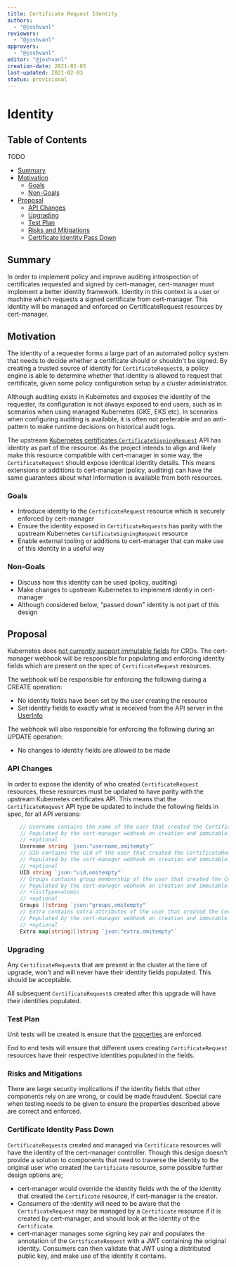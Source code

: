 ```yaml
---
title: Certificate Request Identity
authors:
  - "@joshvanl"
reviewers:
  - "@joshvanl"
approvers:
  - "@joshvanl"
editor: "@joshvanl"
creation-date: 2021-02-03
last-updated: 2021-02-03
status: provisional
---
```


# Identity

## Table of Contents

TODO
<!-- toc -->
- [Summary](#summary)
- [Motivation](#motivation)
  - [Goals](#goals)
  - [Non-Goals](#non-goals)
- [Proposal](#proposal)
  - [API Changes](#api-changes)
  - [Upgrading](#upgrading)
  - [Test Plan](#test-plan)
  - [Risks and Mitigations](#risks-and-mitigations)
  - [Certificate Identity Pass Down](#certificate-identity-pass-down)
<!-- /toc -->

## Summary

In order to implement policy and improve auditing introspection of certificates
requested and signed by cert-manager, cert-manager must implement a better
identity framework. Identity in this context is a user or machine which requests
a signed certificate from cert-manager. This identity will be managed and
enforced on CertificateRequest resources by cert-manager.


## Motivation

The identity of a requester forms a large part of an automated policy system
that needs to decide whether a certificate should or shouldn't be signed. By
creating a trusted source of identity for `CertificateRequest`s, a policy engine
is able to determine whether that identity is allowed to request that
certificate, given some policy configuration setup by a cluster administrator.

Although auditing exists in Kubernetes and exposes the identity of the
requester, its configuration is not always exposed to end users, such as in
scenarios when using managed Kubernetes (GKE, EKS etc). In scenarios when
configuring auditing is available, it is often not preferable and an
anti-pattern to make runtime decisions on historical audit logs.

The upstream [Kubernetes certificates
`CertificateSigningRequest`](https://github.com/kubernetes/api/blob/master/certificates/v1/types.go#L41)
API has identity as part of the resource. As the project intends to align and
likely make this resource compatible with cert-manager in some way, the
`CertificateRequest` should expose identical identity details. This means
extensions or additions to cert-manager (policy, auditing) can have the same
guarantees about what information is available from both resources.


### Goals

- Introduce identity to the `CertificateRequest` resource which is securely
    enforced by cert-manager
- Ensure the identity exposed in `CertificateRequest`s has parity with the
    upstream Kubernetes `CertificateSigningRequest` resource
- Enable external tooling or additions to cert-manager that can make use of this
    identity in a useful way

### Non-Goals

- Discuss how this identity can be used (policy, auditing)
- Make changes to upstream Kubernetes to implement identiy in cert-manager
- Although considered below, "passed down" identity is not part of this design

## Proposal

Kubernetes does [not currently support immutable
fields](https://github.com/kubernetes/enhancements/blob/8b9b994136371f1bc938aabf012f4c45535d684c/keps/sig-api-machinery/20190603-immutable-fields.md)
for CRDs. The cert-manager webhook will be responsible for populating and
enforcing identity fields which are present on the spec of `CertificateRequest`
resources.

The webhook will be responsible for enforcing the following during a CREATE
operation:
- No identity fields have been set by the user creating the resource
- Set identity fields to exactly what is received from the API server in the
    [UserInfo](https://github.com/kubernetes/api/blob/master/authentication/v1/types.go#L102)

The webhook will also responsible for enforcing the following during an UPDATE
operation:
- No changes to identity fields are allowed to be made

### API Changes

In order to expose the identity of who created `CertificateRequest` resources,
these resources must be updated to have parity with the upstream Kubernetes
certificates API.
This means that the `CertificateRequest` API type be updated to include the
following fields in spec, for all API versions:

```go
	// Username contains the name of the user that created the CertificateRequest.
	// Populated by the cert-manager webhook on creation and immutable.
	// +optional
	Username string `json:"username,omitempty"`
	// UID contains the uid of the user that created the CertificateRequest.
	// Populated by the cert-manager webhook on creation and immutable.
	// +optional
	UID string `json:"uid,omitempty"`
	// Groups contains group membership of the user that created the CertificateRequest.
	// Populated by the cert-manager webhook on creation and immutable.
	// +listType=atomic
	// +optional
	Groups []string `json:"groups,omitempty"`
	// Extra contains extra attributes of the user that created the CertificateRequest.
	// Populated by the cert-manager webhook on creation and immutable.
	// +optional
	Extra map[string][]string `json:"extra,omitempty"`
```

### Upgrading

Any `CertificateRequest`s that are present in the cluster at the time of
upgrade, won't and will never have their identity fields populated. This should
be acceptable.

All subsequent `CertificateRequest`s created after this upgrade will have their
identities populated.

### Test Plan

Unit tests will be created is ensure that the [properties](#proposal) are
enforced.

End to end tests will ensure that different users creating `CertificateRequest`
resources have their respective identities populated in the fields.

### Risks and Mitigations

There are large security implications if the identity fields that other
components rely on are wrong, or could be made fraudulent. Special care when
testing needs to be given to ensure the properties described above are correct
and enforced.

### Certificate Identity Pass Down

`CertificateRequest`s created and managed via `Certificate` resources will have
the identity of the cert-manager controller. Though this design doesn't provide
a solution to components that need to traverse the identity to the original
user who created the `Certificate` resource, some possible further design
options are;
- cert-manager would override the identity fields with the of the identity that
    created the `Certificate` resource, if cert-manager is the creator.
- Consumers of the identity will need to be aware that the `CertificateRequest`
    may be managed by a `Certificate` resource if it is created by cert-manager,
    and should look at the identity of the `Certificate`.
- cert-manager manages some signing key pair and populates the annotation of
    the `CertificateRequest` with a JWT containing the original identity.
    Consumers can then validate that JWT using a distributed public key, and
    make use of the identity it contains.
